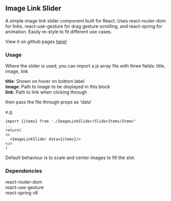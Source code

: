 ## Image Link Slider

A simple image link slider component built for React. Uses react-router-dom for links, react-use-gesture for drag gesture scrolling, and react-spring for animation. Easily re-style to fit different use cases.

View it on github pages [here!](https://kadenceneuens.github.io/image-link-slider/)

### Usage
Where the slider is used, you can import a js array file with three fields: title, image, link

**title**: Shown on hover on bottom label\
**image**: Path to image to be displayed in this block\
**link**: Path to link when clicking through

then pass the file through props as 'data'

e.g.

```
import {items} from './ImageLinkSlider/SliderItems/Items"
...
return(
<>
  <ImageLinkSlider data={items}/>
</>
)
```

Default behaviour is to scale and center images to fill the slot.

### Dependencies
react-router-dom\
react-use-gesture\
react-spring v8
